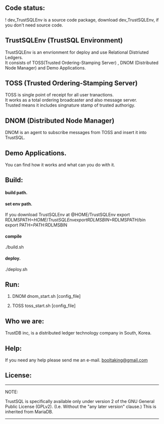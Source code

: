 
Code status:
------------

! dev_TrustSQLEnv is a source code package, download dev_TrustSQLEnv, if you don't need source code.  

## TrustSQLEnv (TrustSQL Environment)

TrustSQLEnv is an envrionment for deploy and use Relational Distriuted Ledgers.  
It consists of TOSS(Trusted Ordering-Stamping Server) , DNOM (Distributed Node Manager) and Demo Applications.  

## TOSS (Trusted Ordering-Stamping Server) 
TOSS is single point of receipt for all user tranactions.  
It works as a total ordering broadcaster and also message server.  
Trusted means it includes singnature stamp of trusted authorigy.  

## DNOM (Distributed Node Manager)  
DNOM is an agent to subscribe messages from TOSS and insert it into TrustSQL.  

## Demo Applications.  
You can find how it works and what can you do with it.  


Build:
--------

#### build path.
#### set env path.
If you download TrustSQLEnv at @HOME/TrustSQLEnv
export RDLMSPATH=$HOME/TrustSQLEnv
export RDLMSBIN=$RDLMSPATH/bin
export PATH=$PATH:$RDLMSBIN

#### compile
./build.sh


#### deploy.
./deploy.sh


Run:
--------

1. DNOM
dnom_start.sh [config_file]

2. TOSS
toss_start.sh [config_file]



Who we are:
----------
TrustDB inc, is a distributed ledger technology company in South, Korea.
 

Help:
-----
If you need any help please send me an e-mail.
booltaking@gmail.com


License:
--------

***************************************************************************

NOTE: 

TrustSQL is specifically available only under version 2 of the GNU
General Public License (GPLv2). (I.e. Without the "any later version"
clause.) This is inherited from MariaDB.

***************************************************************************
